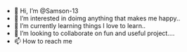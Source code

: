 - 👋 Hi, I’m @Samson-13
- 👀 I’m interested in doimg anything that makes me happy..
- 🌱 I’m currently learning things I love to learn..
- 💞️ I’m looking to collaborate on fun and useful project....
- 📫 How to reach me 

<!---
Samson-13/Samson-13 is a ✨ special ✨ repository because its `README.md` (this file) appears on your GitHub profile.
You can click the Preview link to take a look at your changes.
--->
